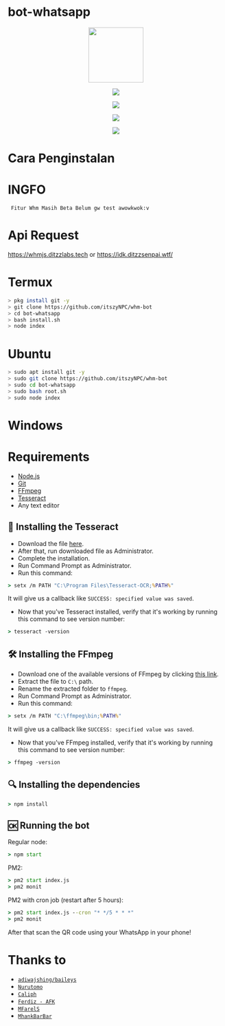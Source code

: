 # bot-whatsapp


<p align="center">
<img src="https://github.com/itszyNPC.png" width="128" height="128"/>
</p>


<p align="center">
  <a href="//github.com/itszyNPC/whm-bot">
  <img src="https://github-readme-stats.vercel.app/api/pin/?username=itszyNPC&repo=whm-bot&theme=tokyonight" />
   </a>
</p>
<p align="center">
<a href="//github.com/itszyNPC"><img src="https://img.shields.io/badge/Author-ItszyNPC-red.svg?style=for-the-badge&logo=github"/><a/>
</p>
<p align="center">
<a href="https://javascript.com"><img src="https://img.shields.io/badge/Made%20With-javascript-cyan.svg?style=for-the-badge&logo=javascript"/><a/>
</p>
<p align="center">
<a href="https://whmjs.ditzzlabs.tech"><img src="https://img.shields.io/badge/Library%20WHMJS-crimson.svg?style=for-the-badge&logo=typescript"/><a/>
</p>

# Cara Penginstalan

# INGFO
```
 Fitur Whm Masih Beta Belum gw test awowkwok:v
```
# Api Request
<a href="https://whmjs.ditzzlabs.tech">https://whmjs.ditzzlabs.tech</a>
or
<a href="https://idk.ditzzsenpai.wtf/">https://idk.ditzzsenpai.wtf/</a>



# Termux
```bash
> pkg install git -y
> git clone https://github.com/itszyNPC/whm-bot
> cd bot-whatsapp
> bash install.sh
> node index
```

# Ubuntu
```bash
> sudo apt install git -y
> sudo git clone https://github.com/itszyNPC/whm-bot
> sudo cd bot-whatsapp
> sudo bash root.sh
> sudo node index
```

# Windows

# Requirements
* [Node.js](https://nodejs.org/en/)
* [Git](https://git-scm.com/downloads)
* [FFmpeg](https://www.gyan.dev/ffmpeg/builds/)
* [Tesseract](https://clp.pw/tesseract)
* Any text editor

## 🧾 Installing the Tesseract
* Download the file [here](https://clp.pw/tesseract).
* After that, run downloaded file as Administrator.
* Complete the installation.
* Run Command Prompt as Administrator.
* Run this command:
```cmd
> setx /m PATH "C:\Program Files\Tesseract-OCR;%PATH%"
```
It will give us a callback like `SUCCESS: specified value was saved`.
* Now that you've Tesseract installed, verify that it's working by running this command to see version number:
```cmd
> tesseract -version
```

## 🛠️ Installing the FFmpeg
* Download one of the available versions of FFmpeg by clicking [this link](https://www.gyan.dev/ffmpeg/builds/).
* Extract the file to `C:\` path.
* Rename the extracted folder to `ffmpeg`.
* Run Command Prompt as Administrator.
* Run this command:
```cmd
> setx /m PATH "C:\ffmpeg\bin;%PATH%"
```
It will give us a callback like `SUCCESS: specified value was saved`.
* Now that you've FFmpeg installed, verify that it's working by running this command to see version number:
```cmd
> ffmpeg -version
```

## 🔍 Installing the dependencies
```cmd
> npm install
```

## 🆗 Running the bot
Regular node:
```cmd
> npm start
```

PM2:
```cmd
> pm2 start index.js
> pm2 monit
```

PM2 with cron job (restart after 5 hours):
```cmd
> pm2 start index.js --cron "* */5 * * *"
> pm2 monit
```

After that scan the QR code using your WhatsApp in your phone!


# Thanks to
* [`adiwajshing/baileys`](https://github.com/adiwajshing/baileys)
* [`Nurutomo`](https://github.com/nurutomo)
* [`Caliph`](https://github.com/caliphdev)
* [`Ferdiz - AFK`](https://github.com/ferdiz-afk)
* [`MFarelS`](https://github.com/mfarels)
* [`MhankBarBar`](https://github.com/mhankbarbar)
